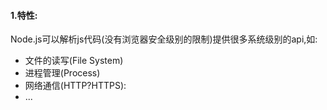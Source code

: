 #### 1.特性:

Node.js可以解析js代码(没有浏览器安全级别的限制)提供很多系统级别的api,如:

* 文件的读写(File System)
* 进程管理(Process)
* 网络通信(HTTP?HTTPS):
* ...
